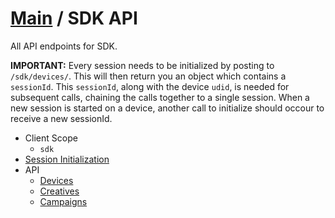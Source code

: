 [Main](https://github.com/Causemo/api-doc/blob/master/README.md) / SDK API
====================
All API endpoints for SDK. 

**IMPORTANT:** Every session needs to be initialized by posting to `/sdk/devices/`. This will then return you an object which contains a `sessionId`. This `sessionId`, along with the device `udid`, is needed for subsequent calls, chaining the calls together to a single session. When a new session is started on a device, another call to initialize should occour to receive a new sessionId.

- Client Scope
  - `sdk`
- [Session Initialization](https://github.com/Causemo/api-doc/blob/master/sections/api/1/sdk/devices.md#sdkdevices) 
- API 
  - [Devices](https://github.com/Causemo/api-doc/blob/master/sections/api/1/sdk/devices.md)
  - [Creatives](https://github.com/Causemo/api-doc/blob/master/sections/api/1/sdk/creatives.md)
  - [Campaigns](https://github.com/Causemo/api-doc/blob/master/sections/api/1/sdk/campaigns.md)

